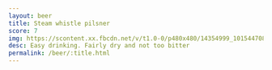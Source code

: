 ```yaml
---
layout: beer
title: Steam whistle pilsner
score: 7
img: https://scontent.xx.fbcdn.net/v/t1.0-0/p480x480/14354999_10154470819568745_6410883825021001969_n.jpg?oh=d0537cb291be9ebb8eb8943f140874aa&oe=583D112A
desc: Easy drinking. Fairly dry and not too bitter
permalink: /beer/:title.html
---
```

